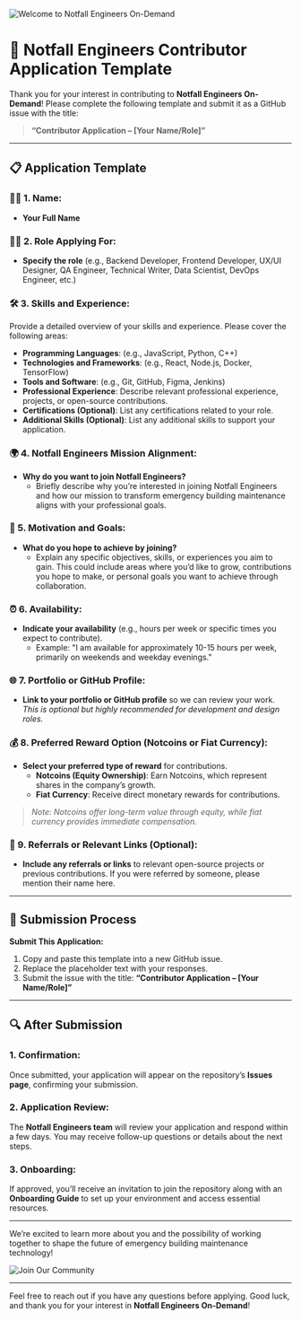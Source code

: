 ![Welcome to Notfall Engineers On-Demand](assets/welcome_banner.png)

# 🚀 **Notfall Engineers Contributor Application Template**

Thank you for your interest in contributing to **Notfall Engineers On-Demand**! Please complete the following template and submit it as a GitHub issue with the title:

> **“Contributor Application – [Your Name/Role]”**

---

## 📋 **Application Template**

### 🧑‍💼 1. Name:
- **Your Full Name**

### 🧑‍💻 2. Role Applying For:
- **Specify the role** (e.g., Backend Developer, Frontend Developer, UX/UI Designer, QA Engineer, Technical Writer, Data Scientist, DevOps Engineer, etc.)

### 🛠️ 3. Skills and Experience:
Provide a detailed overview of your skills and experience. Please cover the following areas:

- **Programming Languages**: (e.g., JavaScript, Python, C++)
- **Technologies and Frameworks**: (e.g., React, Node.js, Docker, TensorFlow)
- **Tools and Software**: (e.g., Git, GitHub, Figma, Jenkins)
- **Professional Experience**: Describe relevant professional experience, projects, or open-source contributions.
- **Certifications (Optional)**: List any certifications related to your role.
- **Additional Skills (Optional)**: List any additional skills to support your application.

### 🌍 4. Notfall Engineers Mission Alignment:
- **Why do you want to join Notfall Engineers?**
  - Briefly describe why you’re interested in joining Notfall Engineers and how our mission to transform emergency building maintenance aligns with your professional goals.

### 🎯 5. Motivation and Goals:
- **What do you hope to achieve by joining?**
  - Explain any specific objectives, skills, or experiences you aim to gain. This could include areas where you’d like to grow, contributions you hope to make, or personal goals you want to achieve through collaboration.

### ⏰ 6. Availability:
- **Indicate your availability** (e.g., hours per week or specific times you expect to contribute).
  - Example: "I am available for approximately 10-15 hours per week, primarily on weekends and weekday evenings."

### 🌐 7. Portfolio or GitHub Profile:
- **Link to your portfolio or GitHub profile** so we can review your work. *This is optional but highly recommended for development and design roles.*

### 💰 8. Preferred Reward Option (Notcoins or Fiat Currency):
- **Select your preferred type of reward** for contributions.
  - **Notcoins (Equity Ownership)**: Earn Notcoins, which represent shares in the company’s growth.
  - **Fiat Currency**: Receive direct monetary rewards for contributions.
  
> *Note: Notcoins offer long-term value through equity, while fiat currency provides immediate compensation.*

### 🤝 9. Referrals or Relevant Links (Optional):
- **Include any referrals or links** to relevant open-source projects or previous contributions. If you were referred by someone, please mention their name here.

---

## 🔄 **Submission Process**

**Submit This Application:**
1. Copy and paste this template into a new GitHub issue.
2. Replace the placeholder text with your responses.
3. Submit the issue with the title: **“Contributor Application – [Your Name/Role]”**

---

## 🔍 **After Submission**

### 1. Confirmation:
Once submitted, your application will appear on the repository’s **Issues page**, confirming your submission.

### 2. Application Review:
The **Notfall Engineers team** will review your application and respond within a few days. You may receive follow-up questions or details about the next steps.

### 3. Onboarding:
If approved, you’ll receive an invitation to join the repository along with an **Onboarding Guide** to set up your environment and access essential resources.

---

We’re excited to learn more about you and the possibility of working together to shape the future of emergency building maintenance technology!

![Join Our Community](assets/join_us_banner.png)

---

Feel free to reach out if you have any questions before applying. Good luck, and thank you for your interest in **Notfall Engineers On-Demand**!

